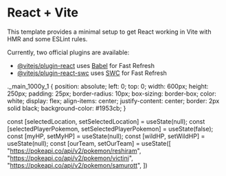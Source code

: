 # React + Vite

This template provides a minimal setup to get React working in Vite with HMR and some ESLint rules.

Currently, two official plugins are available:

- [@vitejs/plugin-react](https://github.com/vitejs/vite-plugin-react/blob/main/packages/plugin-react/README.md) uses [Babel](https://babeljs.io/) for Fast Refresh
- [@vitejs/plugin-react-swc](https://github.com/vitejs/vite-plugin-react-swc) uses [SWC](https://swc.rs/) for Fast Refresh

._main_1000y_1 {
    position: absolute;
    left: 0;
    top: 0;
    width: 600px;
    height: 250px;
    padding: 25px;
    border-radius: 10px;
    box-sizing: border-box;
    color: white;
    display: flex;
    align-items: center;
    justify-content: center;
    border: 2px solid black;
    background-color: #1953cb;
}


const [selectedLocation, setSelectedLocation] = useState(null);
const [selectedPlayerPokemon, setSelectedPlayerPokemon] = useState(false);
const [myHP, setMyHP] = useState(null);
const [wildHP, setWildHP] = useState(null);
const [ourTeam, setOurTeam] = useState([
    "https://pokeapi.co/api/v2/pokemon/reshiram",
    "https://pokeapi.co/api/v2/pokemon/victini",
    "https://pokeapi.co/api/v2/pokemon/samurott",
  ])
